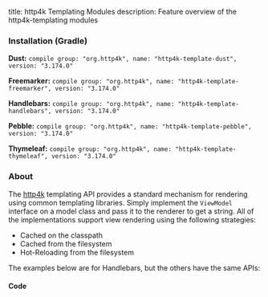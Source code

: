 title: http4k Templating Modules
description: Feature overview of the http4k-templating modules

### Installation (Gradle)
**Dust:** ```compile group: "org.http4k", name: "http4k-template-dust", version: "3.174.0"```

**Freemarker:** ```compile group: "org.http4k", name: "http4k-template-freemarker", version: "3.174.0"```

**Handlebars:** ```compile group: "org.http4k", name: "http4k-template-handlebars", version: "3.174.0"```

**Pebble:** ```compile group: "org.http4k", name: "http4k-template-pebble", version: "3.174.0"```

**Thymeleaf:** ```compile group: "org.http4k", name: "http4k-template-thymeleaf", version: "3.174.0"```

### About
The [http4k] templating API provides a standard mechanism for rendering using common templating libraries. Simply implement the `ViewModel` interface on a model class and pass it to the renderer to get a string. All of the implementations support view rendering using the following strategies:

* Cached on the classpath
* Cached from the filesystem
* Hot-Reloading from the filesystem

The examples below are for Handlebars, but the others have the same APIs:

#### Code  [<img class="octocat"/>](https://github.com/http4k/http4k/blob/master/src/docs/guide/modules/templating/example.kt)

 <script src="https://gist-it.appspot.com/https://github.com/http4k/http4k/blob/master/src/docs/guide/modules/templating/example.kt"></script>

[http4k]: https://http4k.org

